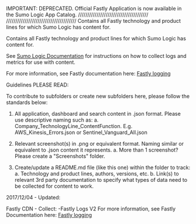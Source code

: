 IMPORTANT: DEPRECATED. Official Fastly Application is now available in the Sumo Logic App Catalog. ////////////////////////////////////// ////////////////////////////////////// Contains all Fastly technology and product lines for which Sumo Logic has content for.


Contains all Fastly technology and product lines for which Sumo Logic has content for.

See [Sumo Logic Documentation](https://help.sumologic.com/) for instructions on how to collect logs and metrics for use with content.

For more information, see Fastly documentation here:
[Fastly logging](https://docs.fastly.com/guides/streaming-logs/setting-up-remote-log-streaming)

Guidelines PLEASE READ:

To contribute to subfolders or create new subfolders here, please follow the standards below:

1. All application, dashboard and search content in .json format. Please use descriptive naming such as:
   a. Company_TechnologyLine_ContentFunction. E.g. AWS_Kinesis_Errors.json or Sentinel_Vanguard_All.json

2. Relevant screenshot(s) in .png or equivalent format. Naming similar or equivalent to .json content it represents.
   a. More than 1 screenshot? Please create a "Screenshots" folder.

3. Create/update a README.md file (like this one) within the folder to track:
   a. Technology and product lines, authors, versions, etc.
   b. Link(s) to relevant 3rd party documentation to specify what types of data need to be collected for content to work.

2017/12/04 - Updated:

  Fastly CDN - Collect:
  -Fastly Logs V2
  For more information, see Fastly Documentation here:
  [Fastly logging](https://docs.fastly.com/guides/streaming-logs/setting-up-remote-log-streaming)
